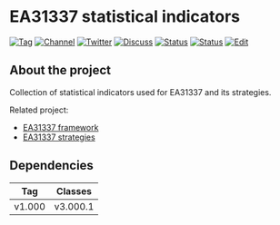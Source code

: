 # EA31337 statistical indicators

[![Tag][gh-tag-image]][gh-tag-link]
[![Channel][tg-channel-image]][tg-channel-link]
[![Twitter][twitter-image]][twitter-link]
[![Discuss][gh-discuss-badge]][gh-discuss-link]
[![Status][gha-image-check-master]][gha-link-check-master]
[![Status][gha-image-compile-master]][gha-link-compile-master]
[![Edit][gh-edit-badge]][gh-edit-link]

## About the project

Collection of statistical indicators used for EA31337 and its strategies.

Related project:

- [EA31337 framework][gh-repo-classes]
- [EA31337 strategies][gh-repo-strats]

## Dependencies

| Tag      | Classes    |
|:--------:|:----------:|
| v1.000   | v3.000.1   |

<!-- Named links -->

[gh-discuss-badge]: https://img.shields.io/badge/Discussions-Q&A-blue.svg?logo=github
[gh-discuss-link]: https://github.com/EA31337/EA31337-indicators/discussions

[gh-edit-badge]: https://img.shields.io/badge/GitHub-edit-purple.svg?logo=github
[gh-edit-link]: https://github.dev/EA31337/EA31337-indicators-stats

[gh-tag-image]: https://img.shields.io/github/tag/EA31337/EA31337-indicators-stats.svg?logo=github
[gh-tag-link]: https://github.com/EA31337/EA31337-indicators-stats/tags

[gha-link-check-master]: https://github.com/EA31337/EA31337-indicators-stats/actions?query=workflow:Check+branch%3Amaster
[gha-image-check-master]: https://github.com/EA31337/EA31337-indicators-stats/workflows/Check/badge.svg?branch=master
[gha-link-compile-master]: https://github.com/EA31337/EA31337-indicators-stats/actions?query=workflow:Compile+branch%3Amaster
[gha-image-compile-master]: https://github.com/EA31337/EA31337-indicators-stats/workflows/Compile/badge.svg?branch=master

[gh-repo-classes]: https://github.com/EA31337/EA31337-classes
[gh-repo-strats]: https://github.com/EA31337/EA31337-strategies

[tg-channel-image]: https://img.shields.io/badge/Telegram-join-0088CC.svg?logo=telegram
[tg-channel-link]: https://t.me/EA31337

[twitter-image]: https://img.shields.io/badge/EA31337-Follow-1DA1F2.svg?logo=Twitter
[twitter-link]: https://twitter.com/EA31337
